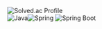 ![Solved.ac Profile](http://mazassumnida.wtf/api/v2/generate_badge?boj=wkdgusrb3)
<br/>
<img alt="Java" src ="https://img.shields.io/badge/Java-007396.svg?&style=for-the-badge&logo=Java&logoColor=white"/><img alt="Spring" src ="https://img.shields.io/badge/Spring-#6DB33F.svg?&style=for-the-badge&logo=Spring&logoColor=white"/>
<img alt="Spring Boot" src ="https://img.shields.io/badge/Spring Boot-#6DB33F.svg?&style=for-the-badge&logo=Spring Boot&logoColor=white"/>
